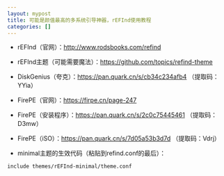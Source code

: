 ```yaml
---
layout: mypost
title: 可能是颜值最高的多系统引导神器，rEFInd使用教程
categories: []
---
```


- rEFInd（官网）：<http://www.rodsbooks.com/refind>

- rEFInd主题（可能需要魔法）：<https://github.com/topics/refind-theme>

- DiskGenius（夸克）：<https://pan.quark.cn/s/cb34c234afb4> （提取码：YYia）

- FirePE（官网）：<https://firpe.cn/page-247>

- FirePE（安装程序）：<https://pan.quark.cn/s/2c0c75445461> （提取码：D3mw）

- FirePE（iSO）：<https://pan.quark.cn/s/7d05a53b3d7d> （提取码：Vdrj）

- minimal主题的生效代码（粘贴到refind.conf的最后）：

```
include themes/rEFInd-minimal/theme.conf
```